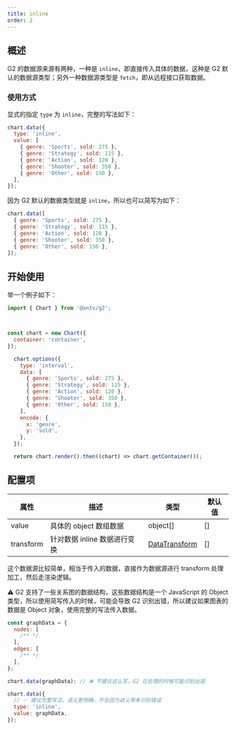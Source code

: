 ```yaml
---
title: inline
order: 2
---
```


## 概述

G2 的数据源来源有两种，一种是 `inline`，即直接传入具体的数据，这种是 G2 默认的数据源类型；另外一种数据源类型是 `fetch`，即从远程接口获取数据。

### 使用方式

显式的指定 `type` 为 `inline`，完整的写法如下：

```js
chart.data({
  type: 'inline',
  value: [
    { genre: 'Sports', sold: 275 },
    { genre: 'Strategy', sold: 115 },
    { genre: 'Action', sold: 120 },
    { genre: 'Shooter', sold: 350 },
    { genre: 'Other', sold: 150 },
  ],
});
```

因为 G2 默认的数据类型就是 `inline`，所以也可以简写为如下：

```js
chart.data([
  { genre: 'Sports', sold: 275 },
  { genre: 'Strategy', sold: 115 },
  { genre: 'Action', sold: 120 },
  { genre: 'Shooter', sold: 350 },
  { genre: 'Other', sold: 150 },
]);
```

## 开始使用

举一个例子如下：

```js | ob { autoMount: true }
import { Chart } from '@antv/g2';



const chart = new Chart({
  container: 'container',
});

  chart.options({
    type: 'interval',
    data: [
      { genre: 'Sports', sold: 275 },
      { genre: 'Strategy', sold: 115 },
      { genre: 'Action', sold: 120 },
      { genre: 'Shooter', sold: 350 },
      { genre: 'Other', sold: 150 },
    ],
    encode: {
      x: 'genre',
      y: 'sold',
    },
  });

  return chart.render().then((chart) => chart.getContainer());
```

## 配置项

| 属性      | 描述                         | 类型                                                      | 默认值 |
| --------- | ---------------------------- | --------------------------------------------------------- | ------ |
| value     | 具体的 object 数组数据       | object[]                                                  | []     |
| transform | 针对数据 inline 数据进行变换 | [DataTransform](/manual/core/data/overview#datatransform) | []     |

这个数据源比较简单，相当于传入的数据，直接作为数据源进行 transform 处理加工，然后走渲染逻辑。

⚠️ G2 支持了一些关系图的数据结构，这些数据结构是一个 JavaScript 的 Object 类型，所以使用简写传入的时候，可能会导致 G2 识别出错，所以建议如果图表的数据是 Object 对象，使用完整的写法传入数据。

```js
const graphData = {
  nodes: [
    /** */
  ],
  edges: [
    /** */
  ],
};

chart.data(graphData); // ❌ 不建议这么写，G2 在处理的时候可能识别出错

chart.data({
  // ✅ 建议完整写法，语义更明确，不会因为歧义带来识别错误
  type: 'inline',
  value: graphData,
});
```
